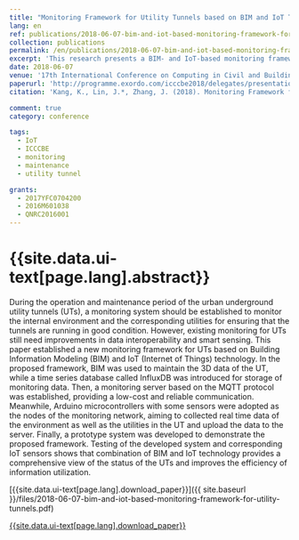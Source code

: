 ```yaml
---
title: "Monitoring Framework for Utility Tunnels based on BIM and IoT Technology"
lang: en
ref: publications/2018-06-07-bim-and-iot-based-monitoring-framework-for-utility-tunnels
collection: publications
permalink: /en/publications/2018-06-07-bim-and-iot-based-monitoring-framework-for-utility-tunnels
excerpt: 'This research presents a BIM- and IoT-based monitoring framework for utility tunnels.'
date: 2018-06-07
venue: '17th International Conference on Computing in Civil and Building Engineering'
paperurl: 'http://programme.exordo.com/icccbe2018/delegates/presentation/346/'
citation: 'Kang, K., Lin, J.*, Zhang, J. (2018). Monitoring Framework for Utility Tunnels based on BIM and IoT Technology. <i>Proceedings of the 17th International Conference on Computing in Civil and Building Engineering</i>. Tampere, Finland.'

comment: true
category: conference

tags: 
  - IoT
  - ICCCBE
  - monitoring
  - maintenance
  - utility tunnel

grants:
  - 2017YFC0704200
  - 2016M601038
  - QNRC2016001
---
```



{{site.data.ui-text[page.lang].abstract}}
====

During the operation and maintenance period of the urban underground utility tunnels (UTs), a monitoring system should be established to monitor the internal environment and the corresponding utilities for ensuring that the tunnels are running in good condition. However, existing monitoring for UTs still need improvements in data interoperability and smart sensing. This paper established a new monitoring framework for UTs based on Building Information Modeling (BIM) and IoT (Internet of Things) technology. In the proposed framework, BIM was used to maintain the 3D data of the UT, while a time series database called InfluxDB was introduced for storage of monitoring data. Then, a monitoring server based on the MQTT protocol was established, providing a low-cost and reliable communication. Meanwhile, Arduino microcontrollers with some sensors were adopted as the nodes of the monitoring network, aiming to collected real time data of the environment as well as the utilities in the UT and upload the data to the server. Finally, a prototype system was developed to demonstrate the proposed framework. Testing of the developed system and corresponding IoT sensors shows that combination of BIM and IoT technology provides a comprehensive view of the status of the UTs and improves the efficiency of information utilization.

[{{site.data.ui-text[page.lang].download_paper}}]({{ site.baseurl }}/files/2018-06-07-bim-and-iot-based-monitoring-framework-for-utility-tunnels.pdf)

[{{site.data.ui-text[page.lang].download_paper}}](http://programme.exordo.com/icccbe2018/delegates/presentation/346/)
